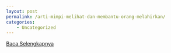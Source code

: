 ```yaml
---
layout: post
permalink: /arti-mimpi-melihat-dan-membantu-orang-melahirkan/
categories:
    - Uncategorized
---
```


[Baca Selengkapnya](/07)